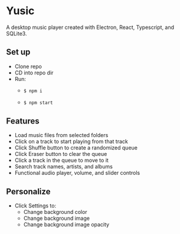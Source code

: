 # Yusic

A desktop music player created with Electron, React, Typescript, and SQLite3.

## Set up

- Clone repo
- CD into repo dir
- Run:
  - ```bash
    $ npm i
    ```
  - ```bash
    $ npm start
    ```

## Features

- Load music files from selected folders
- Click on a track to start playing from that track
- Click Shuffle button to create a randomized queue
- Click Eraser button to clear the queue
- Click a track in the queue to move to it
- Search track names, artists, and albums
- Functional audio player, volume, and slider controls

## Personalize

- Click Settings to:
  - Change background color
  - Change background image
  - Change background image opacity

